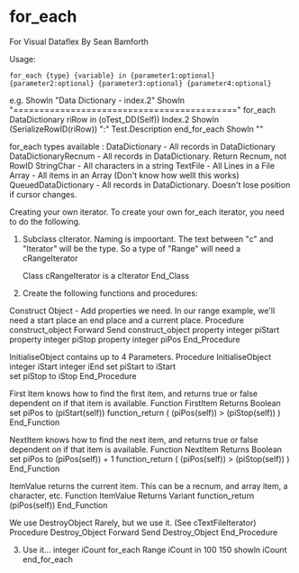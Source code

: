 for_each
===================


For Visual Dataflex
By Sean Bamforth 


Usage:

    for_each {type} {variable} in {parameter1:optional} {parameter2:optional} {parameter3:optional} {parameter4:optional} 

e.g. 
    Showln "Data Dictionary - index.2"
    Showln "==========================================="
    for_each DataDictionary riRow in (oTest_DD(Self)) Index.2
        Showln (SerializeRowID(riRow)) ":" Test.Description
    end_for_each 
    Showln ""
    
for_each types available : 
    DataDictionary - All records in DataDictionary 
    DataDictionaryRecnum - All records in DataDictionary. Return Recnum, not RowID 
    StringChar - All characters in a string 
    TextFile - All Lines in a File 
    Array - All items in an Array (Don't know how welll this works)
    QueuedDataDictionary - All records in DataDictionary. Doesn't lose position if cursor changes. 




Creating your own iterator. 
To create your own for_each iterator, you need to do the following. 

1. Subclass cIterator. 
Naming is impoortant. The text between "c" and "Iterator" will be the type. 
So a type of "Range" will need a cRangeIterator 

    Class cRangeIterator is a cIterator
    End_Class

2. Create the following functions and procedures:

Construct Object - Add properties we need. In our range example, we'll need a start place an end place and a current place. 
    Procedure construct_object 
        Forward Send construct_object 
        property integer piStart 
        property integer piStop 
        property integer piPos
    End_Procedure

InitialiseObject contains up to 4 Parameters. 
    Procedure InitialiseObject integer iStart integer iEnd
        set piStart to iStart  
        set piStop to iStop 
    End_Procedure

First Item knows how to find the first item, and returns true or false dependent on if that item is available. 
    Function FirstItem Returns Boolean
        set piPos to (piStart(self)) 
        function_return ( (piPos(self)) > (piStop(self)) )
    End_Function 

NextItem knows how to find the next item, and returns true or false dependent on if that item is available. 
    Function NextItem Returns Boolean
        set piPos to (piPos(self)) + 1
        function_return ( (piPos(self)) > (piStop(self)) )
    End_Function 
    
ItemValue returns the current item. This can be a recnum, and array item, a character, etc. 
    Function ItemValue Returns Variant
        function_return (piPos(self))
    End_Function

We use DestroyObject Rarely, but we use it. (See cTextFileIterator)
    Procedure Destroy_Object
        Forward Send Destroy_Object 
    End_Procedure

3. Use it...
    integer iCount
    for_each Range iCount in 100 150 
        showln iCount 
    end_for_each 
   
